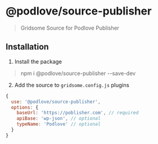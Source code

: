 # @podlove/source-publisher

> Gridsome Source for Podlove Publisher

## Installation

1. Install the package

> npm i @podlove/source-publisher --save-dev

2. Add the source to `gridsome.config.js` plugins

```javascript
{
  use: '@podlove/source-publisher',
  options: {
    baseUrl: 'https://poblisher.com', // required
    apiBase: 'wp-json', // optional
    typeName: 'Podlove' // optional
  }
}
```
